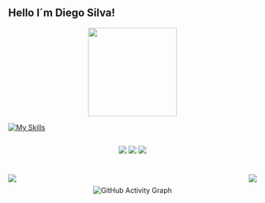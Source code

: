 ## Hello I´m Diego Silva!
 <div align="center">
   <a href="https://github.com/diegoglds">
   <img height="180em" src="https://github-readme-stats.vercel.app/api?username=diegoglds&show_icons=true&theme=dark&include_all_commits=true&count_private=true"/>
   <!--<img height="180em" src="https://github-readme-stats.vercel.app/api/top-langs/?username=diegoglds&layout=compact&langs_count=7&theme=dark"/>-->
</div>

![My Skills](https://skillicons.dev/icons?i=js,html,css,nodejs,java,py)


##

<div align="center"> 
    <a href="https://www.linkedin.com/in/diegoglds/" target="_blank"><img src="https://img.shields.io/badge/-LinkedIn-%230077B5?style=for-the-badge&logo=linkedin&logoColor=white" target="_blank"></a> 
    <a href = "mailto:diegoglds@gmail.com"><img src="https://img.shields.io/badge/-Gmail-%23333?style=for-the-badge&logo=gmail&logoColor=white" target="_blank"></a>
    <a href="https://instagram.com/diegoglsilva" target="_blank"><img src="https://img.shields.io/badge/-Instagram-%23E4405F?style=for-the-badge&logo=instagram&logoColor=white" target="_blank"></a>
 	
 <h1 align="center">
  <img align="left" src="https://visitor-badge.laobi.icu/badge?page_id=diegoglds.diegoglds" />
  <img align="right" src="https://img.shields.io/github/followers/diegoglds?label=Follow&style=social" />
</h1>

<img height="10px" />

![GitHub Activity Graph](https://activity-graph.herokuapp.com/graph?username=diegoglds&bg_color=000000&color=edffff&line=00ffff&point=ffffff&area=true&hide_border=true&radius=11)


<!-- linha da cobrinha
  ##
 Cobrinha ![Snake animation](https://github.com/diegoglds/diegoglds/blob/output/github-contribution-grid-snake.svg)-->
 
</div>
